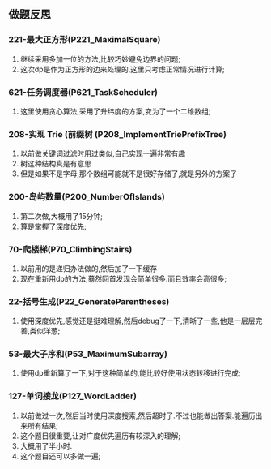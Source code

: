 ## 做题反思

### 221-最大正方形(P221_MaximalSquare)

1. 继续采用多加一位的方法,比较巧妙避免边界的问题;
2. 这次dp是作为正方形的边来处理的,这里只考虑正常情况进行计算;

### 621-任务调度器(P621_TaskScheduler)

1. 这里使用贪心算法,采用了升纬度的方案,变为了一个二维数组;

### 208-实现 Trie (前缀树 (P208_ImplementTriePrefixTree)

1. 以前做关键词过滤时用过类似,自己实现一遍非常有趣
2. 树这种结构真是有意思
3. 但是如果不是字母,那个数组可能就不是很好存储了,就是另外的方案了

### 200-岛屿数量(P200_NumberOfIslands)

1. 第二次做,大概用了15分钟;
2. 算是掌握了深度优先;

### 70-爬楼梯(P70_ClimbingStairs)

1. 以前用的是递归办法做的,然后加了一下缓存
2. 现在重新用dp的方法,蓦然回首发现会简单很多.而且效率会高很多;

### 22-括号生成(P22_GenerateParentheses)

1. 使用深度优先,感觉还是挺难理解,然后debug了一下,清晰了一些,他是一层层完善,类似洋葱;

### 53-最大子序和(P53_MaximumSubarray)

1. 使用dp重新算了一下,对于这种简单的,能比较好使用状态转移进行完成;

### 127-单词接龙(P127_WordLadder)

1. 以前做过一次,然后当时使用深度搜索,然后超时了.不过也能做出答案.能遍历出来所有结果;
2. 这个题目很重要,让对广度优先遍历有较深入的理解;
3. 大概用了半小时.
4. 这个题目还可以多做一遍;